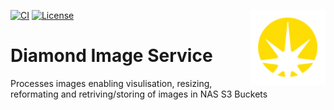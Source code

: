 <img src="https://raw.githubusercontent.com/DiamondLightSource/python-copier-template/main/docs/images/dls-logo.svg"
     style="background: none" width="120px" height="120px" align="right">

[![CI](https://github.com/DiamondLightSource/ptycho-reduction/actions/workflows/ci.yml/badge.svg)](https://github.com/DiamondLightSource/ptycho-reduction/actions/workflows/ci.yml)
[![License](https://img.shields.io/badge/License-Apache%202.0-blue.svg)](https://opensource.org/licenses/Apache-2.0)

# Diamond Image Service
Processes images enabling visulisation, resizing, reformating and retriving/storing of images in NAS S3 Buckets
